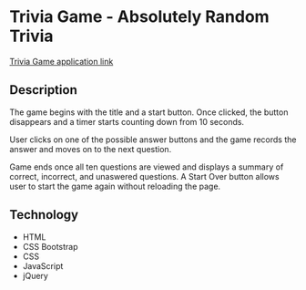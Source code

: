 # Trivia Game - Absolutely Random Trivia

[Trivia Game application link](https://jenniferhjones.github.io/portfolio/trivia/trivia.html)

## Description
The game begins with the title and a start button. Once clicked, the button disappears and a timer starts counting down from 10 seconds. 

User clicks on one of the possible answer buttons and the game records the answer and moves on to the next question.

Game ends once all ten questions are viewed and displays a summary of correct, incorrect, and unaswered questions. A Start Over button allows user to start the game again without reloading the page.

## Technology
* HTML
* CSS Bootstrap
* CSS
* JavaScript 
* jQuery